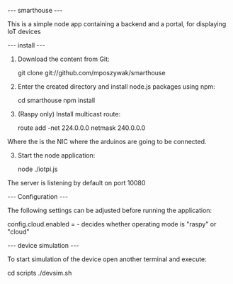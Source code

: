 
--- smarthouse ---

This is a simple node app containing a backend and a portal, for displaying
IoT devices

--- install ---

1. Download the content from Git:

   git clone git://github.com/mposzywak/smarthouse

2. Enter the created directory and install node.js packages using npm:

   cd smarthouse
   npm install

3. (Raspy only) Install multicast route:

   route add -net 224.0.0.0 netmask 240.0.0.0 <interface>

Where the <interface> is the NIC where the arduinos are going to be connected.

3. Start the node application:

   node ./iotpi.js

The server is listening by default on port 10080 

--- Configuration ---

The following settings can be adjusted before running the application:

config.cloud.enabled = <boolean> - decides whether operating mode is "raspy"
or "cloud" 


--- device simulation ---

To start simulation of the device open another terminal and execute:

cd scripts
./devsim.sh

# 
